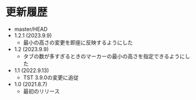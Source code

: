 # 更新履歴

 - master/HEAD
 - 1.2.1 (2023.9.9)
   * 最小の高さの変更を即座に反映するようにした
 - 1.2 (2023.9.9)
   * タブの数が多すぎるときのマーカーの最小の高さを指定できるようにした
 - 1.1 (2022.9.13)
   * TST 3.9.0の変更に追従
 - 1.0 (2021.8.7)
   * 最初のリリース
